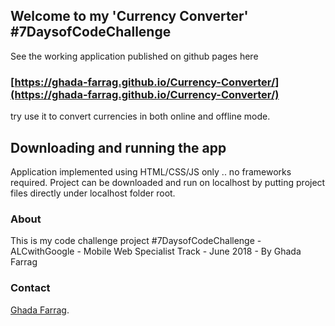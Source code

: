 ## Welcome to my 'Currency Converter' #7DaysofCodeChallenge

See the working application published on github pages here   
### [https://ghada-farrag.github.io/Currency-Converter/](https://ghada-farrag.github.io/Currency-Converter/) 
try use it to convert currencies in both online and offline mode.

## Downloading and running the app
Application implemented using HTML/CSS/JS only .. no frameworks required.
Project can be downloaded and run on localhost by putting project files directly under localhost folder root.

### About 

This is my code challenge project #7DaysofCodeChallenge - ALCwithGoogle - Mobile Web Specialist Track - June 2018 - By Ghada Farrag

### Contact

[Ghada Farrag](mailto:ghain4ghada@gmail.com).
